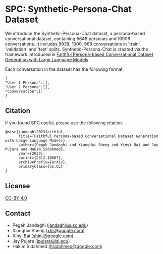 # SPC: Synthetic-Persona-Chat Dataset
We introduce the Synthetic-Persona-Chat dataset, a persona-based conversational dataset, containing 5648 personas and 10906 conversations. It includes 8938, 1000, 968 conversations in 'train', 'validation' and 'test' splits.
Synthetic-Persona-Chat is created via the framework introduced in [Faithful Persona-based Conversational Dataset Generation with Large Language Models](https://arxiv.org/abs/2312.10007).

Each conversation in the dataset has the following format:

```
{
"User 1 Persona":[],
"User 2 Persona":[],
"Conversation":[]
}
```

## Citation
If you found SPC useful, please use the following citation.
```
@misc{jandaghi2023faithful,
      title={Faithful Persona-based Conversational Dataset Generation with Large Language Models}, 
      author={Pegah Jandaghi and XiangHai Sheng and Xinyi Bai and Jay Pujara and Hakim Sidahmed},
      year={2023},
      eprint={2312.10007},
      archivePrefix={arXiv},
      primaryClass={cs.CL}
}
```

## License
[CC-BY 4.0](https://creativecommons.org/licenses/by/4.0/)

## Contact
* Pegah Jandaghi (jandaghi@usc.edu)
* Xianghai Sheng (xhs@google.com)
* Xinyi Bai (shinii@google.com)
* Jay Pujara (jpujara@isi.edu)
* Hakim Sidahmed (hsidahmed@google.com)
